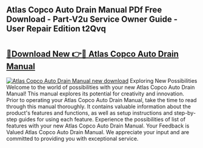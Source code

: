 ## Atlas Copco Auto Drain Manual PDf Free Download - Part-V2u Service Owner Guide - User Repair Edition t2Qvq

# <h2><a href="http://bc70961.oget.top/?id=Atlas+Copco+Auto+Drain+Manual">🔗Download New 👉🔴 Atlas Copco Auto Drain Manual</a></h2>

[![Atlas Copco Auto Drain Manual new download](https://i.imgur.com/5g1atiW.png)](http://bc70961.oget.top/?id=Atlas+Copco+Auto+Drain+Manual)
Exploring New Possibilities Welcome to the world of possibilities with your new Atlas Copco Auto Drain Manual! This manual explores its potential for creativity and innovation. Prior to operating your Atlas Copco Auto Drain Manual, take the time to read through this manual thoroughly. It contains valuable information about the product's features and functions, as well as setup instructions and step-by-step guides for using each feature. Experience the possibilities of list of features with your new Atlas Copco Auto Drain Manual. Your Feedback is Valued Atlas Copco Auto Drain Manual. We appreciate your input and are committed to providing you with exceptional service.
